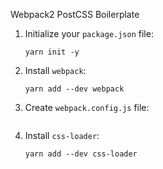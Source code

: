 Webpack2 PostCSS Boilerplate

1. Initialize your `package.json` file:

    ```
    yarn init -y
    ```

2. Install `webpack`:

    ```
    yarn add --dev webpack
    ```

3. Create `webpack.config.js` file:

    ```

    ```

4. Install `css-loader`:

    ```
    yarn add --dev css-loader
    ```